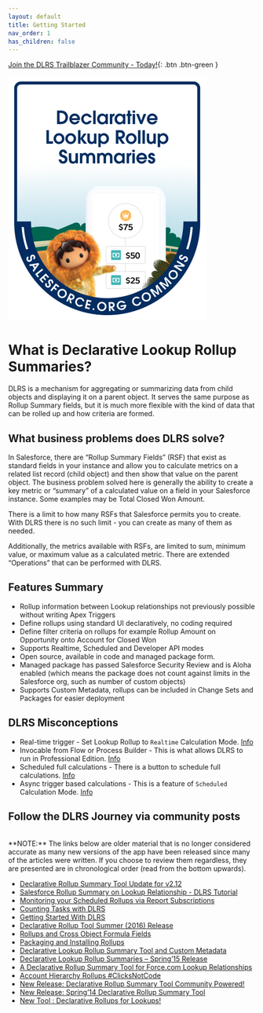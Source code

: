```yaml
---
layout: default
title: Getting Started
nav_order: 1
has_children: false
---
```


[Join the DLRS Trailblazer Community - Today!](https://trailhead.salesforce.com/trailblazer-community/groups/0F9300000009O5pCAE){: .btn .btn-green }

![Logo](assets/images/DLRS_New_Badge_2022.png)

# What is Declarative Lookup Rollup Summaries?

DLRS is a mechanism for aggregating or summarizing data from child objects and displaying it on a parent object. It serves the same purpose as Rollup Summary fields, but it is much more flexible with the kind of data that can be rolled up and how criteria are formed.

## What business problems does DLRS solve?

In Salesforce, there are “Rollup Summary Fields” (RSF) that exist as standard fields in your instance and allow you to calculate metrics on a related list record (child object) and then show that value on the parent object. The business problem solved here is generally the ability to create a key metric or “summary” of a calculated value on a field in your Salesforce instance. Some examples may be Total Closed Won Amount.

There is a limit to how many RSFs that Salesforce permits you to create. With DLRS there is no such limit - you can create as many of them as needed.

Additionally, the metrics available with RSFs, are limited to sum, minimum value, or maximum value as a calculated metric. There are extended “Operations” that can be performed with DLRS.

## Features Summary

- Rollup information between Lookup relationships not previously possible without writing Apex Triggers
- Define rollups using standard UI declaratively, no coding required
- Define filter criteria on rollups for example Rollup Amount on Opportunity onto Account for Closed Won
- Supports Realtime, Scheduled and Developer API modes
- Open source, available in code and managed package form.
- Managed package has passed Salesforce Security Review and is Aloha enabled (which means the package does not count against limits in the Salesforce org, such as number of custom objects) 
- Supports Custom Metadata, rollups can be included in Change Sets and Packages for easier deployment

## DLRS Misconceptions

- Real-time trigger - Set Lookup Rollup to `Realtime` Calculation Mode. [Info](https://sfdo-community.github.io/declarative-lookup-rollup-summaries/Architecture/calculates.html)
- Invocable from Flow or Process Builder - This is what allows DLRS to run in Professional Edition. [Info](https://sfdo-community.github.io/declarative-lookup-rollup-summaries/Installation/configuration.html#implementation-considerations)
- Scheduled full calculations - There is a button to schedule full calculations. [Info](https://sfdo-community.github.io/declarative-lookup-rollup-summaries/Architecture/calculates.html)
- Async trigger based calculations - This is a feature of `Scheduled` Calculation Mode. [Info](https://sfdo-community.github.io/declarative-lookup-rollup-summaries/Architecture/calculates.html)

## Follow the DLRS Journey via community posts

<br/>
**NOTE:** The links below are older material that is no longer considered accurate as many new versions of the app have been released since many of the articles were written. If you choose to review them regardless, they are presented are in chronological order (read from the bottom upwards).

- [Declarative Rollup Summary Tool Update for v2.12](https://andyinthecloud.com/2020/04/05/declarative-rollup-summary-tool-update/)
- [Salesforce Rollup Summary on Lookup Relationship - DLRS Tutorial](https://www.youtube.com/watch?v=sjRlou2-N6I&feature=youtu.be)
- [Monitoring your Scheduled Rollups via Report Subscriptions](https://www.dandonin.com/2017/05/24/automated-error-alerts-and-mass-delete-error-records/)
- [Counting Tasks with DLRS](https://www.dandonin.com/2017/04/21/counting-tasks-with-dlrs/)
- [Getting Started With DLRS](https://www.dandonin.com/2017/03/16/how-to-dlrs/)
- [Declarative Rollup Tool Summer (2016) Release](https://andyinthecloud.com/2016/06/19/declarative-rollup-tool-summer-release/)
- [Rollups and Cross Object Formula Fields](http://andyinthecloud.com/2016/02/13/rollups-and-cross-object-formula-fields/)
- [Packaging and Installing Rollups](https://andyinthecloud.com/2016/01/24/packaging-and-installing-rollups/)
- [Declarative Lookup Rollup Summary Tool and Custom Metadata](http://andyinthecloud.com/2015/12/24/declarative-lookup-rollup-summary-tool-and-custom-metadata/)
- [Declarative Lookup Rollup Summaries – Spring’15 Release](http://andyinthecloud.com/2015/02/16/declarative-lookup-rollup-summaries-tool-dlrs-spring15-release/)
- [A Declarative Rollup Summary Tool for Force.com Lookup Relationships](https://developer.salesforce.com/page/Declarative_Rollup_Summary_Tool_for_Force.com_Lookup_Relationships)
- [Account Hierarchy Rollups #ClicksNotCode](http://andyinthecloud.com/2014/05/08/account-hierarchy-rollups-clicksnotcode/)
- [New Release: Declarative Rollup Summary Tool Community Powered!](http://andyinthecloud.com/2014/04/09/new-declarative-rollup-tool-release-community-powered/)
- [New Release: Spring’14 Declarative Rollup Summary Tool](http://andyinthecloud.com/2014/02/09/new-release-spring14-declarative-rollup-summary-tool/)
- [New Tool : Declarative Rollups for Lookups!](http://andyinthecloud.com/2013/07/07/new-tool-declarative-rollups-for-lookups/)
